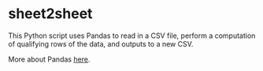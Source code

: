 # sheet2sheet

This Python script uses Pandas to read in a CSV file, perform a computation of qualifying rows of the data, and outputs to a new CSV.

More about Pandas [here](https://pandas.pydata.org/).

